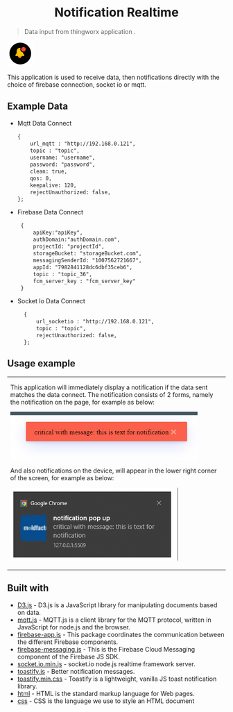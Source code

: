 <h1 align="center"  style="font-weight:bold;" >
  <br>
  <!-- <a href="http://www.amitmerchant.com/electron-markdownify"><img src="https://raw.githubusercontent.com/amitmerchant1990/electron-markdownify/master/app/img/markdownify.png" alt="Markdownify" width="200"></a> -->
  <br>
  Notification Realtime
  <br>
</h1>

> Data input from thingworx application .

<!-- <h4 align="center">A minimal Markdown Editor desktop app built on top of <a target="_blank">Electron</a>.</h4> -->

![Chat Preview](https://github.com/zainuddin-maker/Notification-Realtime-App/blob/master/App.PNG?raw=true)

<!-- ![screenshot](https://github.com/zainuddin-maker/Export-Excel-to-Json/blob/master/Convert_excel_to_JSON.mp4?raw=true) -->


This application is used to receive data, then notifications directly with the choice of firebase connection, socket io or mqtt.

## Example Data

-   Mqtt Data Connect 

        {
            url_mqtt : "http://192.168.0.121",
            topic : "topic",
            username: "username",
            password: "password",
            clean: true,
            qos: 0,
            keepalive: 120,
            rejectUnauthorized: false,
        };

-  Firebase Data Connect

        {
            apiKey:"apiKey",
            authDomain:"authDomain.com",
            projectId: "projectId",
            storageBucket: "storageBucket.com",
            messagingSenderId: "1007562721667",
            appId: "7982841128dc6dbf35ceb6",
            topic : "topic_36",
            fcm_server_key : "fcm_server_key"
        }

- Socket Io Data Connect

        {
            url_socketio : "http://192.168.0.121",
            topic : "topic",
            rejectUnauthorized: false,
        };


## Usage example

<table>
<tr>
<td>


This application will immediately display a notification if the data sent matches the data connect. The notification consists of 2 forms, namely the notification on the page, for example as below:

![Chat Preview](https://github.com/zainuddin-maker/Notification-Realtime-App/blob/master/PoupupinPage.PNG?raw=true)

And also notifications on the device, will appear in the lower right corner of the screen, for example as below:

![Chat Preview](https://github.com/zainuddin-maker/Notification-Realtime-App/blob/master/PoupupinOS.PNG?raw=true)




</td>
</tr>
</table>


## Built with

-   [D3.js](https://d3js.org/) - D3.js is a JavaScript library for manipulating documents based on data.
-   [mqtt.js](https://www.npmjs.com/package/mqtt) - MQTT.js is a client library for the MQTT protocol, written in JavaScript for node.js and the browser.
-   [firebase-app.js](https://www.npmjs.com/package/@firebase/app) - This package coordinates the communication between the different Firebase components.
-   [firebase-messaging.js](https://www.npmjs.com/package/@firebase/messaging) - This is the Firebase Cloud Messaging component of the Firebase JS SDK.
-   [socket.io.min.js](https://cdnjs.com/libraries/socket.io) - socket.io node.js realtime framework server.
-   [toastify.js](https://apvarun.github.io/toastify-js/) - Better notification messages.
-   [toastify.min.css](https://github.com/apvarun/toastify-js/blob/master/README.md) - Toastify is a lightweight, vanilla JS toast notification library.
-   [html](https://www.w3schools.com/html/) - HTML is the standard markup language for Web pages.
-   [css](https://www.w3schools.com/css/) - CSS is the language we use to style an HTML document
